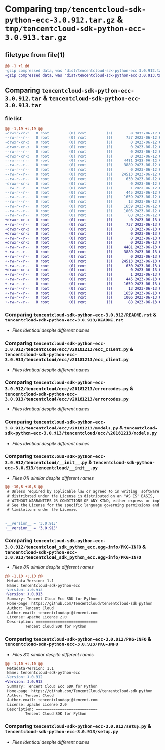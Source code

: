 # Comparing `tmp/tencentcloud-sdk-python-ecc-3.0.912.tar.gz` & `tmp/tencentcloud-sdk-python-ecc-3.0.913.tar.gz`

## filetype from file(1)

```diff
@@ -1 +1 @@
-gzip compressed data, was "dist/tencentcloud-sdk-python-ecc-3.0.912.tar", last modified: Mon Jun 12 03:02:50 2023, max compression
+gzip compressed data, was "dist/tencentcloud-sdk-python-ecc-3.0.913.tar", last modified: Tue Jun 13 02:10:38 2023, max compression
```

## Comparing `tencentcloud-sdk-python-ecc-3.0.912.tar` & `tencentcloud-sdk-python-ecc-3.0.913.tar`

### file list

```diff
@@ -1,19 +1,19 @@
-drwxr-xr-x   0 root         (0) root         (0)        0 2023-06-12 03:02:50.000000 tencentcloud-sdk-python-ecc-3.0.912/
--rw-r--r--   0 root         (0) root         (0)      737 2023-06-12 03:02:50.000000 tencentcloud-sdk-python-ecc-3.0.912/README.rst
-drwxr-xr-x   0 root         (0) root         (0)        0 2023-06-12 03:02:50.000000 tencentcloud-sdk-python-ecc-3.0.912/tencentcloud/
-drwxr-xr-x   0 root         (0) root         (0)        0 2023-06-12 03:02:50.000000 tencentcloud-sdk-python-ecc-3.0.912/tencentcloud/ecc/
--rw-r--r--   0 root         (0) root         (0)        0 2023-06-12 03:02:50.000000 tencentcloud-sdk-python-ecc-3.0.912/tencentcloud/ecc/__init__.py
-drwxr-xr-x   0 root         (0) root         (0)        0 2023-06-12 03:02:50.000000 tencentcloud-sdk-python-ecc-3.0.912/tencentcloud/ecc/v20181213/
--rw-r--r--   0 root         (0) root         (0)     4481 2023-06-12 03:02:50.000000 tencentcloud-sdk-python-ecc-3.0.912/tencentcloud/ecc/v20181213/ecc_client.py
--rw-r--r--   0 root         (0) root         (0)     3889 2023-06-12 03:02:50.000000 tencentcloud-sdk-python-ecc-3.0.912/tencentcloud/ecc/v20181213/errorcodes.py
--rw-r--r--   0 root         (0) root         (0)        0 2023-06-12 03:02:50.000000 tencentcloud-sdk-python-ecc-3.0.912/tencentcloud/ecc/v20181213/__init__.py
--rw-r--r--   0 root         (0) root         (0)    24513 2023-06-12 03:02:50.000000 tencentcloud-sdk-python-ecc-3.0.912/tencentcloud/ecc/v20181213/models.py
--rw-r--r--   0 root         (0) root         (0)      630 2023-06-12 03:02:50.000000 tencentcloud-sdk-python-ecc-3.0.912/tencentcloud/__init__.py
-drwxr-xr-x   0 root         (0) root         (0)        0 2023-06-12 03:02:50.000000 tencentcloud-sdk-python-ecc-3.0.912/tencentcloud_sdk_python_ecc.egg-info/
--rw-r--r--   0 root         (0) root         (0)        1 2023-06-12 03:02:50.000000 tencentcloud-sdk-python-ecc-3.0.912/tencentcloud_sdk_python_ecc.egg-info/dependency_links.txt
--rw-r--r--   0 root         (0) root         (0)      445 2023-06-12 03:02:50.000000 tencentcloud-sdk-python-ecc-3.0.912/tencentcloud_sdk_python_ecc.egg-info/SOURCES.txt
--rw-r--r--   0 root         (0) root         (0)     1659 2023-06-12 03:02:50.000000 tencentcloud-sdk-python-ecc-3.0.912/tencentcloud_sdk_python_ecc.egg-info/PKG-INFO
--rw-r--r--   0 root         (0) root         (0)       13 2023-06-12 03:02:50.000000 tencentcloud-sdk-python-ecc-3.0.912/tencentcloud_sdk_python_ecc.egg-info/top_level.txt
--rw-r--r--   0 root         (0) root         (0)     1659 2023-06-12 03:02:50.000000 tencentcloud-sdk-python-ecc-3.0.912/PKG-INFO
--rw-r--r--   0 root         (0) root         (0)     1006 2023-06-12 03:02:50.000000 tencentcloud-sdk-python-ecc-3.0.912/setup.py
--rw-r--r--   0 root         (0) root         (0)       88 2023-06-12 03:02:50.000000 tencentcloud-sdk-python-ecc-3.0.912/setup.cfg
+drwxr-xr-x   0 root         (0) root         (0)        0 2023-06-13 02:10:38.000000 tencentcloud-sdk-python-ecc-3.0.913/
+-rw-r--r--   0 root         (0) root         (0)      737 2023-06-13 02:10:38.000000 tencentcloud-sdk-python-ecc-3.0.913/README.rst
+drwxr-xr-x   0 root         (0) root         (0)        0 2023-06-13 02:10:38.000000 tencentcloud-sdk-python-ecc-3.0.913/tencentcloud/
+drwxr-xr-x   0 root         (0) root         (0)        0 2023-06-13 02:10:38.000000 tencentcloud-sdk-python-ecc-3.0.913/tencentcloud/ecc/
+-rw-r--r--   0 root         (0) root         (0)        0 2023-06-13 02:10:38.000000 tencentcloud-sdk-python-ecc-3.0.913/tencentcloud/ecc/__init__.py
+drwxr-xr-x   0 root         (0) root         (0)        0 2023-06-13 02:10:38.000000 tencentcloud-sdk-python-ecc-3.0.913/tencentcloud/ecc/v20181213/
+-rw-r--r--   0 root         (0) root         (0)     4481 2023-06-13 02:10:38.000000 tencentcloud-sdk-python-ecc-3.0.913/tencentcloud/ecc/v20181213/ecc_client.py
+-rw-r--r--   0 root         (0) root         (0)     3889 2023-06-13 02:10:38.000000 tencentcloud-sdk-python-ecc-3.0.913/tencentcloud/ecc/v20181213/errorcodes.py
+-rw-r--r--   0 root         (0) root         (0)        0 2023-06-13 02:10:38.000000 tencentcloud-sdk-python-ecc-3.0.913/tencentcloud/ecc/v20181213/__init__.py
+-rw-r--r--   0 root         (0) root         (0)    24513 2023-06-13 02:10:38.000000 tencentcloud-sdk-python-ecc-3.0.913/tencentcloud/ecc/v20181213/models.py
+-rw-r--r--   0 root         (0) root         (0)      630 2023-06-13 02:10:38.000000 tencentcloud-sdk-python-ecc-3.0.913/tencentcloud/__init__.py
+drwxr-xr-x   0 root         (0) root         (0)        0 2023-06-13 02:10:38.000000 tencentcloud-sdk-python-ecc-3.0.913/tencentcloud_sdk_python_ecc.egg-info/
+-rw-r--r--   0 root         (0) root         (0)        1 2023-06-13 02:10:38.000000 tencentcloud-sdk-python-ecc-3.0.913/tencentcloud_sdk_python_ecc.egg-info/dependency_links.txt
+-rw-r--r--   0 root         (0) root         (0)      445 2023-06-13 02:10:38.000000 tencentcloud-sdk-python-ecc-3.0.913/tencentcloud_sdk_python_ecc.egg-info/SOURCES.txt
+-rw-r--r--   0 root         (0) root         (0)     1659 2023-06-13 02:10:38.000000 tencentcloud-sdk-python-ecc-3.0.913/tencentcloud_sdk_python_ecc.egg-info/PKG-INFO
+-rw-r--r--   0 root         (0) root         (0)       13 2023-06-13 02:10:38.000000 tencentcloud-sdk-python-ecc-3.0.913/tencentcloud_sdk_python_ecc.egg-info/top_level.txt
+-rw-r--r--   0 root         (0) root         (0)     1659 2023-06-13 02:10:38.000000 tencentcloud-sdk-python-ecc-3.0.913/PKG-INFO
+-rw-r--r--   0 root         (0) root         (0)     1006 2023-06-13 02:10:38.000000 tencentcloud-sdk-python-ecc-3.0.913/setup.py
+-rw-r--r--   0 root         (0) root         (0)       88 2023-06-13 02:10:38.000000 tencentcloud-sdk-python-ecc-3.0.913/setup.cfg
```

### Comparing `tencentcloud-sdk-python-ecc-3.0.912/README.rst` & `tencentcloud-sdk-python-ecc-3.0.913/README.rst`

 * *Files identical despite different names*

### Comparing `tencentcloud-sdk-python-ecc-3.0.912/tencentcloud/ecc/v20181213/ecc_client.py` & `tencentcloud-sdk-python-ecc-3.0.913/tencentcloud/ecc/v20181213/ecc_client.py`

 * *Files identical despite different names*

### Comparing `tencentcloud-sdk-python-ecc-3.0.912/tencentcloud/ecc/v20181213/errorcodes.py` & `tencentcloud-sdk-python-ecc-3.0.913/tencentcloud/ecc/v20181213/errorcodes.py`

 * *Files identical despite different names*

### Comparing `tencentcloud-sdk-python-ecc-3.0.912/tencentcloud/ecc/v20181213/models.py` & `tencentcloud-sdk-python-ecc-3.0.913/tencentcloud/ecc/v20181213/models.py`

 * *Files identical despite different names*

### Comparing `tencentcloud-sdk-python-ecc-3.0.912/tencentcloud/__init__.py` & `tencentcloud-sdk-python-ecc-3.0.913/tencentcloud/__init__.py`

 * *Files 0% similar despite different names*

```diff
@@ -10,8 +10,8 @@
 # Unless required by applicable law or agreed to in writing, software
 # distributed under the License is distributed on an "AS IS" BASIS,
 # WITHOUT WARRANTIES OR CONDITIONS OF ANY KIND, either express or implied.
 # See the License for the specific language governing permissions and
 # limitations under the License.
 
 
-__version__ = '3.0.912'
+__version__ = '3.0.913'
```

### Comparing `tencentcloud-sdk-python-ecc-3.0.912/tencentcloud_sdk_python_ecc.egg-info/PKG-INFO` & `tencentcloud-sdk-python-ecc-3.0.913/tencentcloud_sdk_python_ecc.egg-info/PKG-INFO`

 * *Files 8% similar despite different names*

```diff
@@ -1,10 +1,10 @@
 Metadata-Version: 1.1
 Name: tencentcloud-sdk-python-ecc
-Version: 3.0.912
+Version: 3.0.913
 Summary: Tencent Cloud Ecc SDK for Python
 Home-page: https://github.com/TencentCloud/tencentcloud-sdk-python
 Author: Tencent Cloud
 Author-email: tencentcloudapi@tencent.com
 License: Apache License 2.0
 Description: ============================
         Tencent Cloud SDK for Python
```

### Comparing `tencentcloud-sdk-python-ecc-3.0.912/PKG-INFO` & `tencentcloud-sdk-python-ecc-3.0.913/PKG-INFO`

 * *Files 8% similar despite different names*

```diff
@@ -1,10 +1,10 @@
 Metadata-Version: 1.1
 Name: tencentcloud-sdk-python-ecc
-Version: 3.0.912
+Version: 3.0.913
 Summary: Tencent Cloud Ecc SDK for Python
 Home-page: https://github.com/TencentCloud/tencentcloud-sdk-python
 Author: Tencent Cloud
 Author-email: tencentcloudapi@tencent.com
 License: Apache License 2.0
 Description: ============================
         Tencent Cloud SDK for Python
```

### Comparing `tencentcloud-sdk-python-ecc-3.0.912/setup.py` & `tencentcloud-sdk-python-ecc-3.0.913/setup.py`

 * *Files identical despite different names*

